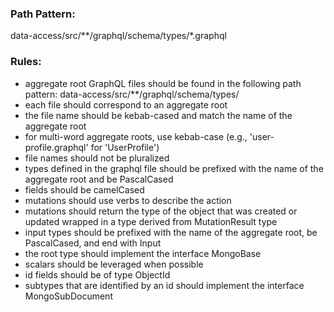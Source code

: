 ### Path Pattern:
data-access/src/**/graphql/schema/types/*.graphql

### Rules:
- aggregate root GraphQL files should be found in the following path pattern: data-access/src/**/graphql/schema/types/
- each file should correspond to an aggregate root
- the file name should be kebab-cased and match the name of the aggregate root
- for multi-word aggregate roots, use kebab-case (e.g., 'user-profile.graphql' for 'UserProfile')
- file names should not be pluralized
- types defined in the graphql file should be prefixed with the name of the aggregate root and be PascalCased
- fields should be camelCased
- mutations should use verbs to describe the action
- mutations should return the type of the object that was created or updated wrapped in a type derived from MutationResult type
- input types should be prefixed with the name of the aggregate root, be PascalCased, and end with Input
- the root type should implement the interface MongoBase
- scalars should be leveraged when possible
- id fields should be of type ObjectId
- subtypes that are identified by an id should implement the interface MongoSubDocument

 